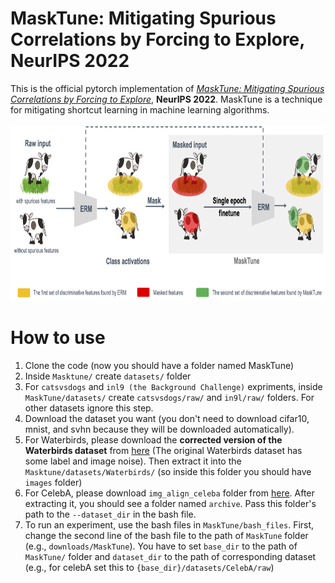 <h1>MaskTune: Mitigating Spurious Correlations by Forcing to Explore, NeurIPS 2022</h1>
This is the official pytorch implementation of <a href="http://arxiv.org/abs/2210.00055"><em>MaskTune: Mitigating Spurious Correlations by Forcing to Explore</em></a>, <strong>NeurIPS 2022</strong>. MaskTune is a technique for mitigating shortcut learning in machine learning algorithms.

<br>
</br>

<div align="center">
<img src="https://github.com/aliasgharkhani/Masktune/blob/master/masktune_method_.png" width="800" height="280"">
</div>


<h1>How to use</h1>

1. Clone the code (now you should have a folder named MaskTune)
2. Inside `Masktune/` create `datasets/` folder
3. For `catsvsdogs` and `inl9 (the Background Challenge)` expriments, inside `MaskTune/datasets/` create `catsvsdogs/raw/` and `in9l/raw/` folders. For other datasets ignore this step.
4. Download the dataset you want (you don't need to download cifar10, mnist, and svhn because they will be downloaded automatically).
5. For Waterbirds, please download the <strong>corrected version of the Waterbirds dataset</strong> from <a href="https://drive.google.com/file/d/1xPNYQskEXuPhuqT5Hj4hXPeJa9jh7liL/view?usp=sharing">here</a> (The original Waterbirds dataset has some label and image noise). Then extract it into the `Masktune/datasets/Waterbirds/` (so inside this folder you should have `images` folder)
6. For CelebA, please download `img_align_celeba` folder from <a href="https://www.kaggle.com/datasets/jessicali9530/celeba-dataset?resource=download-directory">here</a>. After extracting it, you should see a folder named `archive`. Pass this folder's path to the `--dataset_dir` in the bash file.
7. To run an experiment, use the bash files in `MaskTune/bash_files`. First, change the second line of the bash file to the path of `MaskTune` folder (e.g., `downloads/MaskTune`). You have to set `base_dir` to the path of `MaskTune/` folder and `dataset_dir` to the path of corresponding dataset (e.g., for celebA set this to `{base_dir}/datasets/CelebA/raw`)
